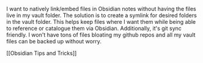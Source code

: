 I want to natively link/embed files in Obsidian notes without having the files live in my vault folder. The solution is to create a symlink for desired folders in the vault folder. This helps keep files where I want them while being able to reference or catalogue them via Obsidian. Additionally, it's git sync friendly. I won't have tons of files bloating my github repos and all my vault files can be backed up without worry.

[[Obsidian Tips and Tricks]]